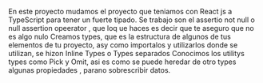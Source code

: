 En este proyecto mudamos el proyecto que teniamos con React js a TypeScript para tener un fuerte tipado.
Se trabajo son el assertio not null o null assertion opeerator , que loq ue haces es decir que te aseguro que no es algo nulo
Creamos types, que es la estructura de algunos de tus elementos de tu proyecto, asy como importalos y utilizarlos donde se utilizan, se hizon Inline Types o Types separados
Conocimos los utilitys types como Pick y Omit, asi es como se puede heredar de otro types algunas propiedades , parano sobrescribir datos.
